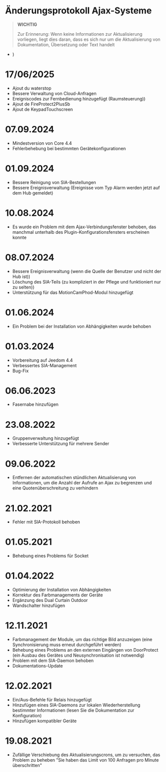# Änderungsprotokoll Ajax-Systeme

>**WICHTIG**
>
>Zur Erinnerung: Wenn keine Informationen zur Aktualisierung vorliegen, liegt dies daran, dass es sich nur um die Aktualisierung von Dokumentation, Übersetzung oder Text handelt


- )

# 17/06/2025

- Ajout du waterstop
- Bessere Verwaltung von Cloud-Anfragen
- Ereigniscodes zur Fernbedienung hinzugefügt (Raumsteuerung))
- Ajout de FireProtect2PlusSb
- Ajout de KeypadTouchscreen

# 07.09.2024

- Mindestversion von Core 4.4
- Fehlerbehebung bei bestimmten Gerätekonfigurationen

# 01.09.2024

- Bessere Reinigung von SIA-Bestellungen
- Bessere Ereignisverwaltung (Ereignisse vom Typ Alarm werden jetzt auf dem Hub gemeldet)

# 10.08.2024

- Es wurde ein Problem mit dem Ajax-Verbindungsfenster behoben, das manchmal unterhalb des Plugin-Konfigurationsfensters erscheinen konnte

# 08.07.2024

- Bessere Ereignisverwaltung (wenn die Quelle der Benutzer und nicht der Hub ist))
- Löschung des SIA-Teils (zu kompliziert in der Pflege und funktioniert nur zu selten))
- Unterstützung für das MotionCamPhod-Modul hinzugefügt

# 01.06.2024

- Ein Problem bei der Installation von Abhängigkeiten wurde behoben

# 01.03.2024

- Vorbereitung auf Jeedom 4.4
- Verbessertes SIA-Management
- Bug-Fix

# 06.06.2023

- Fasernabe hinzufügen

# 23.08.2022

- Gruppenverwaltung hinzugefügt
- Verbesserte Unterstützung für mehrere Sender

# 09.06.2022

- Entfernen der automatischen stündlichen Aktualisierung von Informationen, um die Anzahl der Aufrufe an Ajax zu begrenzen und eine Quotenüberschreitung zu verhindern

# 21.02.2021

- Fehler mit SIA-Protokoll behoben

# 01.05.2021

- Behebung eines Problems für Socket

# 01.04.2022

- Optimierung der Installation von Abhängigkeiten
- Korrektur des Farbmanagements der Geräte
- Ergänzung des Dual Curtain Outdoor
- Wandschalter hinzufügen

# 12.11.2021

- Farbmanagement der Module, um das richtige Bild anzuzeigen (eine Synchronisierung muss erneut durchgeführt werden)
- Behebung eines Problems an den externen Eingängen von DoorProtect (ein Ausbau des Gerätes und Neusynchronisation ist notwendig)
- Problem mit dem SIA-Daemon behoben
- Dokumentations-Update

# 12.02.2021

- Ein/Aus-Befehle für Relais hinzugefügt
- Hinzufügen eines SIA-Daemons zur lokalen Wiederherstellung bestimmter Informationen (lesen Sie die Dokumentation zur Konfiguration)
- Hinzufügen kompatibler Geräte

# 19.08.2021

- Zufällige Verschiebung des Aktualisierungscrons, um zu versuchen, das Problem zu beheben "Sie haben das Limit von 100 Anfragen pro Minute überschritten"
